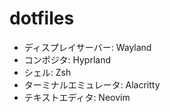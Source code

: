# dotfiles

- ディスプレイサーバー: Wayland
- コンポジタ: Hyprland
- シェル: Zsh
- ターミナルエミュレータ: Alacritty
- テキストエディタ: Neovim